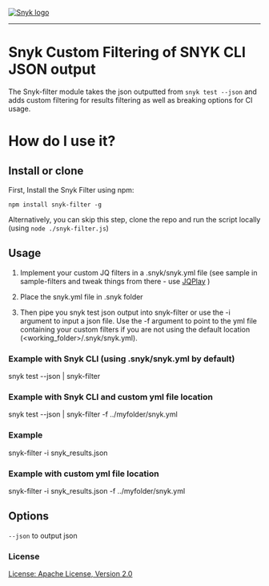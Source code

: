 [![Snyk logo](https://snyk.io/style/asset/logo/snyk-print.svg)](https://snyk.io)

***

# Snyk Custom Filtering of SNYK CLI JSON output
The Snyk-filter module takes the json outputted from `snyk test --json` and adds custom filtering for results filtering as well as breaking options for CI usage.

# How do I use it?

## Install or clone

First, Install the Snyk Filter using npm:

`npm install snyk-filter -g`

Alternatively, you can skip this step, clone the repo and run the script locally (using `node ./snyk-filter.js`)

## Usage

1. Implement your custom JQ filters in a .snyk/snyk.yml file (see sample in sample-filters and tweak things from there - use [JQPlay](https://jqplay.org/) )

2. Place the snyk.yml file in .snyk folder

2. Then pipe you snyk test json output into snyk-filter or use the -i argument to input a json file. Use the -f argument to point to the yml file containing your custom filters if you are not using the default location (<working_folder>/.snyk/snyk.yml).

### Example with Snyk CLI (using .snyk/snyk.yml by default)
snyk test --json | snyk-filter

### Example with Snyk CLI and custom yml file location
snyk test --json | snyk-filter -f ../myfolder/snyk.yml

### Example
snyk-filter -i snyk_results.json

### Example with custom yml file location
snyk-filter -i snyk_results.json -f ../myfolder/snyk.yml

## Options
`--json` to output json

### License

[License: Apache License, Version 2.0](LICENSE)
